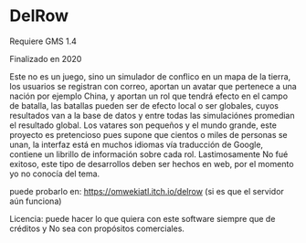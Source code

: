 # DelRow

Requiere GMS 1.4

Finalizado en 2020

Este no es un juego, sino un simulador de conflico en un mapa de la tierra, los usuarios se registran con correo, aportan un avatar que pertenece a una nación por ejemplo China, y aportan un rol que tendrá efecto en el campo de batalla, las batallas pueden ser de efecto local o ser globales, cuyos resultados van a la base de datos y entre todas las simulaciónes promedian el resultado global. Los vatares son pequeños y el mundo grande, este proyecto es pretencioso pues supone que cientos o miles de personas se unan, la interfaz está en muchos idiomas vía traducción de Google, contiene un librillo de información sobre cada rol. Lastimosamente No fué exitoso, este tipo de desarrollos deben ser hechos en web, por el momento yo no conocía del tema.

puede probarlo en: https://omwekiatl.itch.io/delrow (si es que el servidor aún funciona)

Licencia:
puede hacer lo que quiera con este software siempre que de créditos y No sea con propósitos comerciales.
